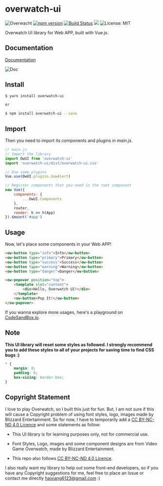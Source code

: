 # overwatch-ui

![Overwacht](https://img.shields.io/badge/ui--lib-overwatch-FFC429.svg)
[![npm version](https://badge.fury.io/js/overwatch-ui.svg)](https://badge.fury.io/js/overwatch-ui)
[![Build Status](https://travis-ci.org/Haixiang6123/overwatch-ui.svg?branch=master)](https://travis-ci.org/Haixiang6123/overwatch-ui)
![](https://img.shields.io/npm/dm/overwatch-ui.svg)
![License: MIT](https://img.shields.io/github/stars/Haixiang6123/overwatch-ui.svg?style=social)

Overwatch UI library for Web APP, built with Vue.js.

## Documentation

[Documentation](https://haixiang6123.github.io/overwatch-ui-doc/#/)

![Doc](./screenshot/home.png)

## Install
```bash
$ yarn install overwatch-ui

or

$ npm install overwatch-ui --save
```

## Import
Then you need to import its components and plugins in *main.js*.

```javascript
// main.js
// Import the library
import OwUI from 'overwatch-ui'
import 'overwatch-ui/dist/overwatch-ui.css'

// Use some plugins
Vue.use(OwUI.plugins.$owAlert)

// Register components that you need in the root component
new Vue({
    components: {
        ...OwUI.Components
    },
    router,
    render: h => h(App)
}).$mount('#app')
```

## Usage
Now, let's place some components in your Web APP!

```html
<ow-button type="info">Info</ow-button>
<ow-button type="primary">Primary</ow-button>
<ow-button type="success">Success</ow-button>
<ow-button type="warning">Warning</ow-button>
<ow-button type="danger">Danger</ow-button>

<ow-popover position="top">
    <template slot="content">
        <div>Hello, Overwatch UI!</div>
    </template>
    <ow-button>Pop It!</ow-button>
</ow-popover>
```

If you wanna explore more usages, here's a playground on [CodeSandBox.io](https://codesandbox.io/s/r093528ny4).

## Note

**This UI library will reset some styles as followed. 
I strongly recommend you to add these styles to all of your projects for saving time to find CSS bugs :)**

```css
* {
    margin: 0;
    padding: 0;
    box-sizing: border-box;
}
```

## Copyright Statement

I love to play Overwatch, so I built this just for fun. But, I am not sure if this will cause a Copyright problem of using font styles, logo, images made by Blizzard Entertainment. So for now, I have to temporarily add a [CC BY-NC-ND 4.0 Licence](https://creativecommons.org/licenses/by-nc-nd/4.0/) and some statements as follow:

* This UI library is for learning purposes only, not for commercial use.

* Font Styles, Logo, images and some component designs are from Video Game Overwatch, made by Blizzard Entertainment.

* This repo also follows [CC BY-NC-ND 4.0 Licence](https://creativecommons.org/licenses/by-nc-nd/4.0/).

I also really want my library to help out some front-end developers, so if you have any Copyright suggestions for me, feel free to place an Issue or contact me directly [haixiang6123@gmail.com](haixiang6123@gmail.com) :)
